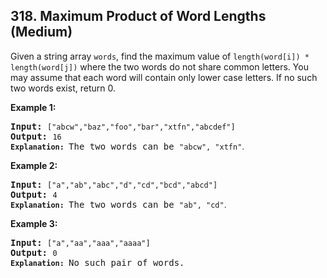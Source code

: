 ## 318. Maximum Product of Word Lengths (Medium)

<p>Given a string array <code>words</code>, find the maximum value of <code>length(word[i]) * length(word[j])</code> where the two words do not share common letters. You may assume that each word will contain only lower case letters. If no such two words exist, return 0.</p>

<p><b>Example 1:</b></p>

<pre>
<b>Input:</b> <code>[&quot;abcw&quot;,&quot;baz&quot;,&quot;foo&quot;,&quot;bar&quot;,&quot;xtfn&quot;,&quot;abcdef&quot;]</code>
<b>Output: </b><code>16 
<strong>Explanation: </strong></code>The two words can be <code>&quot;abcw&quot;, &quot;xtfn&quot;</code><span style="font-family: sans-serif, Arial, Verdana, &quot;Trebuchet MS&quot;;">.</span></pre>

<p><b>Example 2:</b></p>

<pre>
<b>Input:</b> <code>[&quot;a&quot;,&quot;ab&quot;,&quot;abc&quot;,&quot;d&quot;,&quot;cd&quot;,&quot;bcd&quot;,&quot;abcd&quot;]</code>
<b>Output: </b><code>4 
<strong>Explanation: </strong></code>The two words can be <code>&quot;ab&quot;, &quot;cd&quot;</code><span style="font-family: sans-serif, Arial, Verdana, &quot;Trebuchet MS&quot;;">.</span></pre>

<p><b>Example 3:</b></p>

<pre>
<b>Input:</b> <code>[&quot;a&quot;,&quot;aa&quot;,&quot;aaa&quot;,&quot;aaaa&quot;]</code>
<b>Output: </b><code>0 
<strong>Explanation: </strong></code>No such pair of words.
</pre>